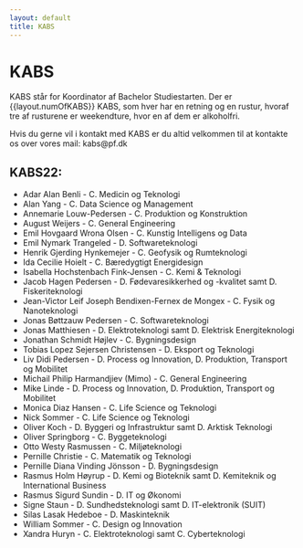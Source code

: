 ```yaml
---
layout: default
title: KABS
---
```


<h1>KABS</h1>

<p>KABS står for Koordinator af Bachelor Studiestarten. Der er {{layout.numOfKABS}} KABS, som hver har en retning og en rustur, hvoraf tre af rusturene er weekendture, hvor en af dem er alkoholfri. </p>
<p>Hvis du gerne vil i kontakt med KABS er du altid velkommen til at kontakte os over vores mail: kabs@pf.dk</p>

<h2>KABS22:</h2>

<ul>

<li>	Adar Alan Benli	-	C. Medicin og Teknologi	</li>
<li>	Alan Yang	-	C. Data Science og Management	</li>
<li>	Annemarie Louw-Pedersen	-	C. Produktion og Konstruktion	</li>
<li>	August Weijers	-	C. General Engineering	</li>
<li>	Emil Hovgaard Wrona Olsen	-	C. Kunstig Intelligens og Data	</li>
<li>	Emil Nymark Trangeled	-	D. Softwareteknologi	</li>
<li>	Henrik Gjerding Hynkemejer	-	C. Geofysik og Rumteknologi	</li>
<li>	Ida Cecilie Hoielt	-	C. Bæredygtigt Energidesign	</li>
<li>	Isabella Hochstenbach Fink-Jensen	-	C. Kemi & Teknologi	</li>
<li>	Jacob Hagen Pedersen	-	D. Fødevaresikkerhed og -kvalitet samt D. Fiskeriteknologi	</li>
<li>	Jean-Victor Leif Joseph Bendixen-Fernex de Mongex	-	C. Fysik og Nanoteknologi	</li>
<li>	Jonas Bøttzauw Pedersen	-	C. Softwareteknologi	</li>
<li>	Jonas Matthiesen	-	D. Elektroteknologi samt D. Elektrisk Energiteknologi	</li>
<li>	Jonathan Schmidt Højlev	-	C. Bygningsdesign	</li>
<li>	Tobias Lopez Sejersen Christensen	-	D. Eksport og Teknologi	</li>
<li>	Liv Didi Pedersen	-	D. Process og Innovation, D. Produktion, Transport og Mobilitet	</li>
<li>	Michail Philip Harmandjiev (Mimo)	-	C. General Engineering	</li>
<li>	Mike Linde	-	D. Process og Innovation, D. Produktion, Transport og Mobilitet	</li>
<li>	Monica Diaz Hansen	-	C. Life Science og Teknologi	</li>
<li>	Nick Sommer	-	C. Life Science og Teknologi	</li>
<li>	Oliver Koch	-	D. Byggeri og Infrastruktur samt D. Arktisk Teknologi	</li>
<li>	Oliver Springborg	-	C. Byggeteknologi	</li>
<li>	Otto Westy Rasmussen	-	C. Miljøteknologi	</li>
<li>	Pernille Christie	-	C. Matematik og Teknologi	</li>
<li>	Pernille Diana Vinding Jönsson	-	D. Bygningsdesign	</li>
<li>	Rasmus Holm Høyrup	-	D. Kemi og Bioteknik samt D. Kemiteknik og International Business	</li>
<li>	Rasmus Sigurd Sundin	-	D. IT og Økonomi	</li>
<li>	Signe Staun	-	D. Sundhedsteknologi samt D. IT-elektronik (SUIT)	</li>
<li>	Silas Lasak Hedeboe	-	D. Maskinteknik	</li>
<li>	William Sommer	-	C. Design og Innovation	</li>
<li>	Xandra Huryn	-	C. Elektroteknologi samt C. Cyberteknologi	</li>


</ul>